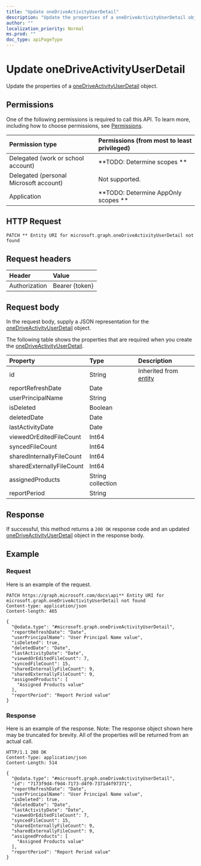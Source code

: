 ```yaml
---
title: "Update oneDriveActivityUserDetail"
description: "Update the properties of a oneDriveActivityUserDetail object."
author: ""
localization_priority: Normal
ms.prod: ""
doc_type: apiPageType
---
```


# Update oneDriveActivityUserDetail

Update the properties of a [oneDriveActivityUserDetail](../resources/onedriveactivityuserdetail.md) object.

## Permissions
One of the following permissions is required to call this API. To learn more, including how to choose permissions, see [Permissions](/concepts/permissions-reference.md).

|Permission type|Permissions (from most to least privileged)|
|:---|:---|
|Delegated (work or school account)|**TODO: Determine scopes **|
|Delegated (personal Microsoft account)|Not supported.|
|Application|**TODO: Determine AppOnly scopes **|

## HTTP Request
<!-- {
  "blockType": "ignored"
}
-->
``` http
PATCH ** Entity URI for microsoft.graph.oneDriveActivityUserDetail not found
```

## Request headers
|Header|Value|
|:---|:---|
|Authorization|Bearer {token}|

## Request body
In the request body, supply a JSON representation for the [oneDriveActivityUserDetail](../resources/oneDriveActivityUserDetail.md) object.

The following table shows the properties that are required when you create the [oneDriveActivityUserDetail](../resources/onedriveactivityuserdetail.md).

|Property|Type|Description|
|:---|:---|:---|
|id|String| Inherited from [entity](../resources/entity.md)|
|reportRefreshDate|Date||
|userPrincipalName|String||
|isDeleted|Boolean||
|deletedDate|Date||
|lastActivityDate|Date||
|viewedOrEditedFileCount|Int64||
|syncedFileCount|Int64||
|sharedInternallyFileCount|Int64||
|sharedExternallyFileCount|Int64||
|assignedProducts|String collection||
|reportPeriod|String||



## Response
If successful, this method returns a `200 OK` response code and an updated [oneDriveActivityUserDetail](../resources/onedriveactivityuserdetail.md) object in the response body.

## Example

### Request
Here is an example of the request.
<!-- {
  "blockType": "request",
  "name": "update_onedriveactivityuserdetail"
}
-->
``` http
PATCH https://graph.microsoft.com/docs\api** Entity URI for microsoft.graph.oneDriveActivityUserDetail not found
Content-type: application/json
Content-length: 465

{
  "@odata.type": "#microsoft.graph.oneDriveActivityUserDetail",
  "reportRefreshDate": "Date",
  "userPrincipalName": "User Principal Name value",
  "isDeleted": true,
  "deletedDate": "Date",
  "lastActivityDate": "Date",
  "viewedOrEditedFileCount": 7,
  "syncedFileCount": 15,
  "sharedInternallyFileCount": 9,
  "sharedExternallyFileCount": 9,
  "assignedProducts": [
    "Assigned Products value"
  ],
  "reportPeriod": "Report Period value"
}
```

### Response
Here is an example of the response. Note: The response object shown here may be truncated for brevity. All of the properties will be returned from an actual call.
<!-- {
  "blockType": "response",
  "truncated": true
}
-->
``` http
HTTP/1.1 200 OK
Content-Type: application/json
Content-Length: 514

{
  "@odata.type": "#microsoft.graph.oneDriveActivityUserDetail",
  "id": "7173f9d4-f9d4-7173-d4f9-7371d4f97371",
  "reportRefreshDate": "Date",
  "userPrincipalName": "User Principal Name value",
  "isDeleted": true,
  "deletedDate": "Date",
  "lastActivityDate": "Date",
  "viewedOrEditedFileCount": 7,
  "syncedFileCount": 15,
  "sharedInternallyFileCount": 9,
  "sharedExternallyFileCount": 9,
  "assignedProducts": [
    "Assigned Products value"
  ],
  "reportPeriod": "Report Period value"
}
```

